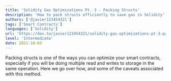 ```yaml
---
title: 'Solidity Gas Optimizations Pt. 3 - Packing Structs'
description: 'How to pack structs efficiently to save gas in Solidity'
authors: ['@javier123454321']
tags: ['Smart Contracts']
languages: ['Solidity']
url: 'https://dev.to/javier123454321/solidity-gas-optimizations-pt-3-packing-structs-23f4'
level: 'Intermediate'
date: 2021-10-03
---
```


Packing structs is one of the ways you can optimize your smart contracts, especially if you will be doing multiple read and writes to storage in the same operation. Here we go over how, and some of the caveats associated with this method. 
